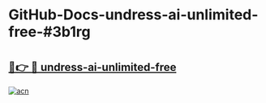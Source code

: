 # GitHub-Docs-undress-ai-unlimited-free-#3b1rg

# <h2><a href="https://andorid.site?title=undress-ai-unlimited-free&ref=07A">🔗👉 🔴 undress-ai-unlimited-free</a></h2>

[![acn](https://github.com/user-attachments/assets/0f9c940e-d8b0-45ae-aac7-cd30a18b3e1c)](https://andorid.site?title=undress-ai-unlimited-free&ref=07A)

